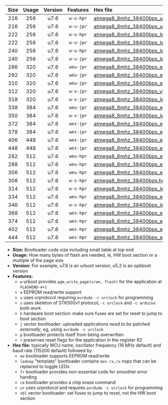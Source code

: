 |Size|Usage|Version|Features|Hex file|
|:-:|:-:|:-:|:-:|:--|
|216|256|u7.6|`w-u-hpr`|[atmega8_8mhz_38400bps_ur.hex](https://raw.githubusercontent.com/stefanrueger/urboot/main/bootloaders/atmega8/fcpu_8mhz/38400_bps/atmega8_8mhz_38400bps_ur.hex)|
|216|256|u7.6|`w-u-jpr`|[atmega8_8mhz_38400bps_ur_vbl.hex](https://raw.githubusercontent.com/stefanrueger/urboot/main/bootloaders/atmega8/fcpu_8mhz/38400_bps/atmega8_8mhz_38400bps_ur_vbl.hex)|
|222|256|u7.6|`w-u-hpr`|[atmega8_8mhz_38400bps_lednop_ur.hex](https://raw.githubusercontent.com/stefanrueger/urboot/main/bootloaders/atmega8/fcpu_8mhz/38400_bps/atmega8_8mhz_38400bps_lednop_ur.hex)|
|222|256|u7.6|`w-u-jpr`|[atmega8_8mhz_38400bps_lednop_ur_vbl.hex](https://raw.githubusercontent.com/stefanrueger/urboot/main/bootloaders/atmega8/fcpu_8mhz/38400_bps/atmega8_8mhz_38400bps_lednop_ur_vbl.hex)|
|240|256|u7.6|`w-u-hpr`|[atmega8_8mhz_38400bps_lednop_fr_ur.hex](https://raw.githubusercontent.com/stefanrueger/urboot/main/bootloaders/atmega8/fcpu_8mhz/38400_bps/atmega8_8mhz_38400bps_lednop_fr_ur.hex)|
|240|256|u7.6|`w-u-jpr`|[atmega8_8mhz_38400bps_lednop_fr_ur_vbl.hex](https://raw.githubusercontent.com/stefanrueger/urboot/main/bootloaders/atmega8/fcpu_8mhz/38400_bps/atmega8_8mhz_38400bps_lednop_fr_ur_vbl.hex)|
|286|320|u7.6|`weu-jpr`|[atmega8_8mhz_38400bps_ee_ur_vbl.hex](https://raw.githubusercontent.com/stefanrueger/urboot/main/bootloaders/atmega8/fcpu_8mhz/38400_bps/atmega8_8mhz_38400bps_ee_ur_vbl.hex)|
|292|320|u7.6|`weu-jpr`|[atmega8_8mhz_38400bps_ee_lednop_ur_vbl.hex](https://raw.githubusercontent.com/stefanrueger/urboot/main/bootloaders/atmega8/fcpu_8mhz/38400_bps/atmega8_8mhz_38400bps_ee_lednop_ur_vbl.hex)|
|310|320|u7.6|`weu-jpr`|[atmega8_8mhz_38400bps_ee_lednop_fr_ur_vbl.hex](https://raw.githubusercontent.com/stefanrueger/urboot/main/bootloaders/atmega8/fcpu_8mhz/38400_bps/atmega8_8mhz_38400bps_ee_lednop_fr_ur_vbl.hex)|
|312|320|u7.6|`w-s-jpr`|[atmega8_8mhz_38400bps_vbl.hex](https://raw.githubusercontent.com/stefanrueger/urboot/main/bootloaders/atmega8/fcpu_8mhz/38400_bps/atmega8_8mhz_38400bps_vbl.hex)|
|318|320|u7.6|`w-s-jpr`|[atmega8_8mhz_38400bps_lednop_vbl.hex](https://raw.githubusercontent.com/stefanrueger/urboot/main/bootloaders/atmega8/fcpu_8mhz/38400_bps/atmega8_8mhz_38400bps_lednop_vbl.hex)|
|338|384|u7.6|`weu-jpr`|[atmega8_8mhz_38400bps_ee_lednop_fr_ce_ur_vbl.hex](https://raw.githubusercontent.com/stefanrueger/urboot/main/bootloaders/atmega8/fcpu_8mhz/38400_bps/atmega8_8mhz_38400bps_ee_lednop_fr_ce_ur_vbl.hex)|
|350|384|u7.6|`w-s-jpr`|[atmega8_8mhz_38400bps_lednop_fr_vbl.hex](https://raw.githubusercontent.com/stefanrueger/urboot/main/bootloaders/atmega8/fcpu_8mhz/38400_bps/atmega8_8mhz_38400bps_lednop_fr_vbl.hex)|
|372|384|u7.6|`wes-jpr`|[atmega8_8mhz_38400bps_ee_vbl.hex](https://raw.githubusercontent.com/stefanrueger/urboot/main/bootloaders/atmega8/fcpu_8mhz/38400_bps/atmega8_8mhz_38400bps_ee_vbl.hex)|
|378|384|u7.6|`wes-jpr`|[atmega8_8mhz_38400bps_ee_lednop_vbl.hex](https://raw.githubusercontent.com/stefanrueger/urboot/main/bootloaders/atmega8/fcpu_8mhz/38400_bps/atmega8_8mhz_38400bps_ee_lednop_vbl.hex)|
|406|448|u7.6|`wes-jpr`|[atmega8_8mhz_38400bps_ee_lednop_fr_vbl.hex](https://raw.githubusercontent.com/stefanrueger/urboot/main/bootloaders/atmega8/fcpu_8mhz/38400_bps/atmega8_8mhz_38400bps_ee_lednop_fr_vbl.hex)|
|448|448|u7.6|`wes-jpr`|[atmega8_8mhz_38400bps_ee_lednop_fr_ce_vbl.hex](https://raw.githubusercontent.com/stefanrueger/urboot/main/bootloaders/atmega8/fcpu_8mhz/38400_bps/atmega8_8mhz_38400bps_ee_lednop_fr_ce_vbl.hex)|
|282|512|u7.6|`weu-hpr`|[atmega8_8mhz_38400bps_ee_ur.hex](https://raw.githubusercontent.com/stefanrueger/urboot/main/bootloaders/atmega8/fcpu_8mhz/38400_bps/atmega8_8mhz_38400bps_ee_ur.hex)|
|288|512|u7.6|`weu-hpr`|[atmega8_8mhz_38400bps_ee_lednop_ur.hex](https://raw.githubusercontent.com/stefanrueger/urboot/main/bootloaders/atmega8/fcpu_8mhz/38400_bps/atmega8_8mhz_38400bps_ee_lednop_ur.hex)|
|306|512|u7.6|`weu-hpr`|[atmega8_8mhz_38400bps_ee_lednop_fr_ur.hex](https://raw.githubusercontent.com/stefanrueger/urboot/main/bootloaders/atmega8/fcpu_8mhz/38400_bps/atmega8_8mhz_38400bps_ee_lednop_fr_ur.hex)|
|308|512|u7.6|`w-s-hpr`|[atmega8_8mhz_38400bps.hex](https://raw.githubusercontent.com/stefanrueger/urboot/main/bootloaders/atmega8/fcpu_8mhz/38400_bps/atmega8_8mhz_38400bps.hex)|
|314|512|u7.6|`w-s-hpr`|[atmega8_8mhz_38400bps_lednop.hex](https://raw.githubusercontent.com/stefanrueger/urboot/main/bootloaders/atmega8/fcpu_8mhz/38400_bps/atmega8_8mhz_38400bps_lednop.hex)|
|334|512|u7.6|`weu-hpr`|[atmega8_8mhz_38400bps_ee_lednop_fr_ce_ur.hex](https://raw.githubusercontent.com/stefanrueger/urboot/main/bootloaders/atmega8/fcpu_8mhz/38400_bps/atmega8_8mhz_38400bps_ee_lednop_fr_ce_ur.hex)|
|346|512|u7.6|`w-s-hpr`|[atmega8_8mhz_38400bps_lednop_fr.hex](https://raw.githubusercontent.com/stefanrueger/urboot/main/bootloaders/atmega8/fcpu_8mhz/38400_bps/atmega8_8mhz_38400bps_lednop_fr.hex)|
|368|512|u7.6|`wes-hpr`|[atmega8_8mhz_38400bps_ee.hex](https://raw.githubusercontent.com/stefanrueger/urboot/main/bootloaders/atmega8/fcpu_8mhz/38400_bps/atmega8_8mhz_38400bps_ee.hex)|
|374|512|u7.6|`wes-hpr`|[atmega8_8mhz_38400bps_ee_lednop.hex](https://raw.githubusercontent.com/stefanrueger/urboot/main/bootloaders/atmega8/fcpu_8mhz/38400_bps/atmega8_8mhz_38400bps_ee_lednop.hex)|
|402|512|u7.6|`wes-hpr`|[atmega8_8mhz_38400bps_ee_lednop_fr.hex](https://raw.githubusercontent.com/stefanrueger/urboot/main/bootloaders/atmega8/fcpu_8mhz/38400_bps/atmega8_8mhz_38400bps_ee_lednop_fr.hex)|
|444|512|u7.6|`wes-hpr`|[atmega8_8mhz_38400bps_ee_lednop_fr_ce.hex](https://raw.githubusercontent.com/stefanrueger/urboot/main/bootloaders/atmega8/fcpu_8mhz/38400_bps/atmega8_8mhz_38400bps_ee_lednop_fr_ce.hex)|

- **Size:** Bootloader code size including small table at top end
- **Usage:** How many bytes of flash are needed, ie, HW boot section or a multiple of the page size
- **Version:** For example, u7.6 is an urboot version, o5.2 is an optiboot version
- **Features:**
  + `w` urboot provides `pgm_write_page(sram, flash)` for the application at `FLASHEND-4+1`
  + `e` EEPROM read/write support
  + `u` uses urprotocol requiring `avrdude -c urclock` for programming
  + `s` uses skeleton of STK500v1 protocol; `-c urclock` and `-c arduino` both work
  + `h` hardware boot section: make sure fuses are set for reset to jump to boot section
  + `j` vector bootloader: uploaded applications *need to be patched externally*, eg, using `avrdude -c urclock`
  + `p` bootloader protects itself from being overwritten
  + `r` preserves reset flags for the application in the register R2
- **Hex file:** typically MCU name, oscillator frequency (16 MHz default) and baud rate (115200 default) followed by
  + `ee` bootloader supports EEPROM read/write
  + `lednop` "template" bootloader contains `mov rx,rx` nops that can be replaced to toggle LEDs
  + `fr` bootloader provides non-essential code for smoother error handing
  + `ce` bootloader provides a chip erase command
  + `ur` uses urprotocol and requires `avrdude -c urclock` for programming
  + `vbl` vector bootloader: set fuses to jump to reset, not the HW boot section
